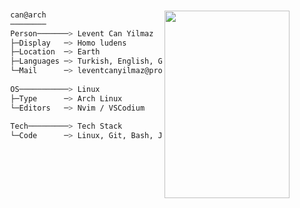 ###
<img align="right" width="200" height="300" src="https://user-images.githubusercontent.com/19970595/196564215-06e48c30-46b3-4e02-afe1-c4a56c5415ce.png"/>

```bash 
        can@arch
        ────────
        Person───────> Levent Can Yilmaz
        ├─Display   ─> Homo ludens
        ├─Location  ─> Earth
        ├─Languages ─> Turkish, English, German
        └─Mail      ─> leventcanyilmaz@proton.me
        
        OS───────────> Linux
        ├─Type      ─> Arch Linux
        └─Editors   ─> Nvim / VSCodium 
        
        Tech─────────> Tech Stack
        └─Code      ─> Linux, Git, Bash, Java, Spring, Angular  
```



<!--
### Hello World! 👋 

```java

public class About extends Me { 

  private String name = "Levent Can Yilmaz";
  private Display display = Display.HUMAN;
  private Status currentStatus = Status.LEARNING;
  private List<Languages> languages = List.of(Turkish, English, German);
  
}

```
-->

<!--
**lvntcnylmz/lvntcnylmz** is a ✨ _special_ ✨ repository because its `README.md` (this file) appears on your GitHub profile.

Here are some ideas to get you started:

- 🔭 I’m currently working on ...
- 🌱 I’m currently learning ...
- 👯 I’m looking to collaborate on ...
- 🤔 I’m looking for help with ...
- 💬 Ask me about ...
- 📫 How to reach me: ...
- 😄 Pronouns: ...
- ⚡ Fun fact: ...
-->
